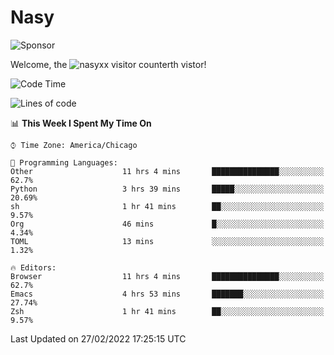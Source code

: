 # Nasy

<!--
<p align="center">
<img height="200" src="https://github-readme-stats.vercel.app/api?username=nasyxx&count_private=true&show_icons=true&theme=dracula&include_all_commits=true"/>
<img height="200" src="https://github-readme-stats.vercel.app/api/top-langs/?username=nasyxx&theme=dracula&hide=html,jupyter+notebook&count_private=true&show_icons=true"/>
</p>

  
----------------
-->

![Sponsor](https://img.shields.io/static/v1.svg?label=Sponsor&message=%E2%9D%A4&logo=GitHub&style=flat&color=pink)
 
Welcome, the ![nasyxx visitor counter](https://count.getloli.com/get/@nasyxx?theme=rule34)th vistor!
 
<!--START_SECTION:waka-->
![Code Time](http://img.shields.io/badge/Code%20Time-1%2C940%20hrs%2014%20mins-blue)

![Lines of code](https://img.shields.io/badge/From%20Hello%20World%20I%27ve%20Written-5%20Million%20lines%20of%20code-blue)

📊 **This Week I Spent My Time On** 

```text
⌚︎ Time Zone: America/Chicago

💬 Programming Languages: 
Other                    11 hrs 4 mins       ███████████████░░░░░░░░░░   62.7% 
Python                   3 hrs 39 mins       █████░░░░░░░░░░░░░░░░░░░░   20.69% 
sh                       1 hr 41 mins        ██░░░░░░░░░░░░░░░░░░░░░░░   9.57% 
Org                      46 mins             █░░░░░░░░░░░░░░░░░░░░░░░░   4.34% 
TOML                     13 mins             ░░░░░░░░░░░░░░░░░░░░░░░░░   1.32%

🔥 Editors: 
Browser                  11 hrs 4 mins       ███████████████░░░░░░░░░░   62.7% 
Emacs                    4 hrs 53 mins       ███████░░░░░░░░░░░░░░░░░░   27.74% 
Zsh                      1 hr 41 mins        ██░░░░░░░░░░░░░░░░░░░░░░░   9.57%

```


 Last Updated on 27/02/2022 17:25:15 UTC
<!--END_SECTION:waka-->

<!-- ![visitors](https://visitor-badge.laobi.icu/badge?page_id=nasyxx.nasyxx) -->
